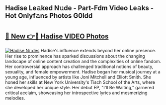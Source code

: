 ## Hadise Le𝚊ked N𝚞de - Part-Fdm Video Le𝚊ks - Hot Onlyf𝚊ns Photos G0ldd

# <h2><a href="http://ab83612.deff.icu/?id=Hadise">🔗 New 👉🔴 Hadise VIDEO Photos</a></h2>

[![Hadise N𝚞des](https://i.imgur.com/rIISA9y.gif)](http://ab83612.deff.icu/?id=Hadise)
Hadise's influence extends beyond her online presence. Her rise to prominence has sparked discussions about the changing landscape of online content creation and the complexities of online fandom. Her controversial approach has challenged traditional notions of beauty, sexuality, and female empowerment. Hadise began her musical journey at a young age, influenced by artists like Joni Mitchell and Elliott Smith. She honed her skills at New York University's Tisch School of the Arts, where she developed her unique style. Her debut EP, "I'll Be Waiting," garnered critical acclaim, showcasing her introspective lyrics and mesmerizing melodies.
